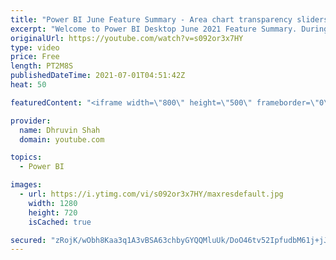 ```yaml
---
title: "Power BI June Feature Summary - Area chart transparency sliders"
excerpt: "Welcome to Power BI Desktop June 2021 Feature Summary. During this Short Power BI Tip, we will learn how we can apply transparency for Area and Stacked Area Chart in Power BI. Earlier, the transparency value set the default to 60%. During this session, we will learn how we can set transparency for Area"
originalUrl: https://youtube.com/watch?v=s092or3x7HY
type: video
price: Free
length: PT2M8S
publishedDateTime: 2021-07-01T04:51:42Z
heat: 50

featuredContent: "<iframe width=\"800\" height=\"500\" frameborder=\"0\" src=\"https://www.youtube.com/embed/s092or3x7HY\" allow=\"accelerometer; autoplay; encrypted-media; gyroscope; picture-in-picture\" allowfullscreen></iframe>"

provider:
  name: Dhruvin Shah
  domain: youtube.com

topics:
  - Power BI

images:
  - url: https://i.ytimg.com/vi/s092or3x7HY/maxresdefault.jpg
    width: 1280
    height: 720
    isCached: true

secured: "zRojK/wObh8Kaa3q1A3vBSA63chbyGYQQMluUk/DoO46tv52IpfudbM61j+jJ3ZVrE/psin8xC4TXLqeEog6dc4eaoVC5kx4OQeQl7Nxx7YFntun7ZCclfhdQPmXMOsRzN/kXZWnNGeGODpHjrZNMFbMUSP0HhI3MGRAUHjuDBPQlwaxL53YYK/fEqjHDa7n4xueA4Pc4BbEMiKBGvUiBf9qqOoZs8d2bJVanlFCrA6of3FT8jr166dZyMdSVNOEtRAbNM0BUPdlXOHLkJ+lQDzwbDdz2jQ7SHqQPCVx3y0zLDsFujfA9j/am/sbDggSJqh/VMUSsNH3DOAqR97QotfumxJYHBAfc+0bhuaSRww2oBjDLlfLzKLoonbLiT8bBpG9w1BAsH7WoaV5m1X2og0gcezTXXalakuSvQhQ4p4=;+M9nzF5lqH98ayhMuqNj2Q=="
---
```


